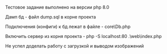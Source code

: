Тестовое задание выполнено на версии php 8.0

Дамп бд - файл dump.sql в корне проекта

Подключения (конфиги) к бд лежат в файле - core\Db.php

Включить сервер из корня проекта -  php -S localhost:80 .\web\index.php

Не успел доделать работу с загрузкой и выводом изображений